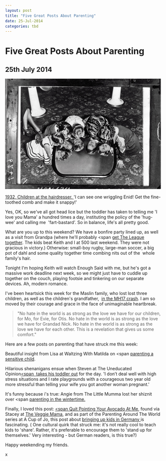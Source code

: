 ```yaml
---
layout: post
title: "Five Great Posts About Parenting"
date: 25-Jul-2014
categories: tbd
---
```


# Five Great Posts About Parenting

## 25th July 2014

<img class="photo-horiz" src="/images/2014/07/Hair.jpg" />

<a href="http://www.retronaut.com/2013/11/children-hairdresser/">1932,   Children at the hairdresser. </a>'I can see one wriggling Enid! Get the fine-toothed comb and make it snappy!'

Yes, OK, so we've all got head lice but the toddler has taken to telling me 'I love you Mama' a hundred times a day, instituting the policy of the 'hug-wee' and calling me  'fart-bastard'. So in balance, life's all pretty good.

What are you up to this weekend? We have a bonfire party lined up, as well as a visit from Grandpa (where he'll probably <span <a href="http://mogantosh.com/nerd-genetics-and-game-night/">get The League together</a>. </span>The kids beat Keith and I at 500 last weekend. They were not gracious in victory.) Otherwise: small-boy rugby, large-man soccer, a big pot of dahl and some quality together time combing nits out of the  whole family's hair.

Tonight I'm hoping Keith will watch Enough Said with me, but he's got a massive work deadline next week, so we might just have to cuddle up together on the couch, playing footsie and tinkering on our separate devices. Ah, modern romance.

I've been heartsick this week for the Maslin family, who lost lost three children, as well as the children's grandfather,  <a href="http://www.smh.com.au/world/maslin-family-releases-tribute-to-children-killed-in-mh17-disaster-20140723-zw69z.html">in the MH17 crash</a>. I am so moved by their courage and grace in the face of unimaginable heartbreak.

<blockquote>"No hate in the world is as strong as the love we have for our children, for Mo, for Evie, for Otis. No hate in the world is as strong as the love we have for Grandad Nick. No hate in the world is as strong as the love we have for each other. This is a revelation that gives us some comfort."</blockquote>

Here are a few posts on parenting that have struck me this week:

Beautiful insight from Lisa at Waltzing With Matilda on <span <a href="http://waltzingmatildamummy.blogspot.com.au/2014/07/on-nurturing-and-parenting-sensitive.html">parenting a sensitive child</a>.</span>

Hilarious shenanigans ensue when Steven at The Uneducated Opinion<a href="http://www.theuneducatedopinion.com/adventure-dad/"><span  takes his toddler out</span></a> for the day. 'I don’t deal well with high stress situations and I rate playgrounds with a courageous two year old more stressful than telling your wife you got another woman pregnant.'

It's funny because i's true: Angie from The Little Mumma lost her shiznit over <span <a href="http://thelittlemumma.typepad.com/the-little-mumma/2014/07/not-winning-at-motherhoodor-am-i.html">parenting in the wintertime.</a>

</span>

Finally, I loved this post: <a href="http://momastery.com/blog/2013/06/21/quit-pointing-your-avocado-at-me/"><span Quit Pointing Your Avocado At Me</span></a>, found via Stacey at <a href="http://theveggiemama.com/">The Veggie Mama</a>, and as part of the Parenting Around The World series at A Cup of Jo, this post about <a href="http://joannagoddard.blogspot.com.au/2014/07/20-surprising-things-about-parenting-in.html">bringing up kids in Germany </a>is fascinating. ( One cultural quirk that struck me: it's not really cool to teach kids to 'share'. Rather, it's preferable to encourage them to 'stand up for themselves.' Very interesting - but German readers, is this true?)

Happy weekending my friends.

x
